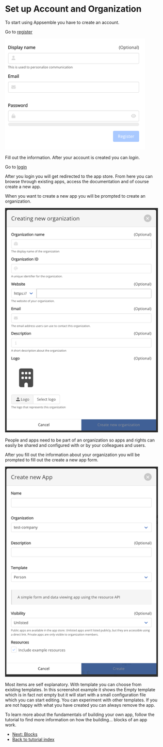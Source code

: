 # Set up Account and Organization

To start using Appsemble you have to create an account.

Go to [register](https://appsemble.app/nl/register)

![Appsemble Account Registration](../../config/assets/tutorial-assets/register-account.png 'Appsemble Account Registration')

Fill out the information. After your account is created you can _login_.

Go to [login](https://appsemble.app/nl/login)

After you login you will get redirected to the app store. From here you can browse through existing
apps, access the documentation and of course create a new app.

When you want to create a new app you will be prompted to create an organization.

![Create Organization](../../config/assets/tutorial-assets/create-organization.png 'Create Organization')

People and apps need to be part of an organization so apps and rights can easily be shared and
configured with or by your colleagues and users.

After you fill out the information about your organization you will be prompted to fill out the
create a new app form.

![Create app](../../config/assets/tutorial-assets/create-new-app.png 'Create app')

Most items are self explanatory. With template you can choose from existing templates. In this
screenshot example it shows the Empty template which is in fact not empty but it will start with a
small configuration file which you can start editing. You can experiment with other templates. If
you are not happy with what you have created you can always remove the app.

To learn more about the fundamentals of building your own app, follow the tutorial to find more
information on how the building... blocks of an app work.

- [Next: Blocks](02-blocks.md)
- [Back to tutorial index](index.md)
